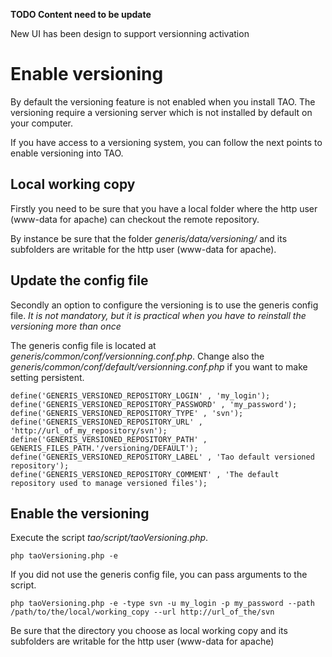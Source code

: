 <!--
parent: 'Administrator Guide'
created_at: '2012-02-29 17:29:22'
updated_at: '2013-03-13 12:44:53'
authors:
    - 'Jérôme Bogaerts'
tags:
    - 'Administrator Guide'
-->



**TODO Content need to be update**<br/>

New UI has been design to support versionning activation

Enable versioning
=================

By default the versioning feature is not enabled when you install TAO. The versioning require a versioning server which is not installed by default on your computer.<br/>

If you have access to a versioning system, you can follow the next points to enable versioning into TAO.

Local working copy
------------------

Firstly you need to be sure that you have a local folder where the http user (www-data for apache) can checkout the remote repository.<br/>

By instance be sure that the folder *generis/data/versioning/* and its subfolders are writable for the http user (www-data for apache).

Update the config file
----------------------

Secondly an option to configure the versioning is to use the generis config file. *It is not mandatory, but it is practical when you have to reinstall the versioning more than once*

The generis config file is located at *generis/common/conf/versionning.conf.php*. Change also the *generis/common/conf/default/versionning.conf.php* if you want to make setting persistent.

    define('GENERIS_VERSIONED_REPOSITORY_LOGIN' , 'my_login');
    define('GENERIS_VERSIONED_REPOSITORY_PASSWORD' , 'my_password');
    define('GENERIS_VERSIONED_REPOSITORY_TYPE' , 'svn');
    define('GENERIS_VERSIONED_REPOSITORY_URL' , 'http://url_of_my_repository/svn');
    define('GENERIS_VERSIONED_REPOSITORY_PATH' , GENERIS_FILES_PATH.'/versioning/DEFAULT');
    define('GENERIS_VERSIONED_REPOSITORY_LABEL' , 'Tao default versioned repository');
    define('GENERIS_VERSIONED_REPOSITORY_COMMENT' , 'The default repository used to manage versioned files');

Enable the versioning
---------------------

Execute the script *tao/script/taoVersioning.php*.

    php taoVersioning.php -e

If you did not use the generis config file, you can pass arguments to the script.

    php taoVersioning.php -e -type svn -u my_login -p my_password --path /path/to/the/local/working_copy --url http://url_of_the/svn

Be sure that the directory you choose as local working copy and its subfolders are writable for the http user (www-data for apache)


